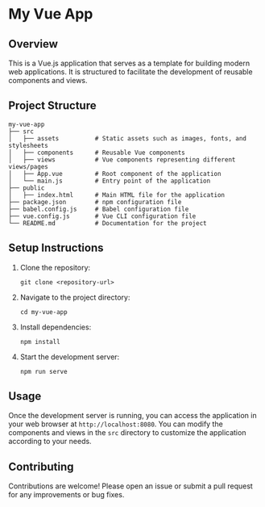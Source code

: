 # My Vue App

## Overview
This is a Vue.js application that serves as a template for building modern web applications. It is structured to facilitate the development of reusable components and views.

## Project Structure
```
my-vue-app
├── src
│   ├── assets          # Static assets such as images, fonts, and stylesheets
│   ├── components      # Reusable Vue components
│   ├── views           # Vue components representing different views/pages
│   ├── App.vue         # Root component of the application
│   └── main.js         # Entry point of the application
├── public
│   ├── index.html      # Main HTML file for the application
├── package.json        # npm configuration file
├── babel.config.js     # Babel configuration file
├── vue.config.js       # Vue CLI configuration file
└── README.md           # Documentation for the project
```

## Setup Instructions
1. Clone the repository:
   ```
   git clone <repository-url>
   ```
2. Navigate to the project directory:
   ```
   cd my-vue-app
   ```
3. Install dependencies:
   ```
   npm install
   ```
4. Start the development server:
   ```
   npm run serve
   ```

## Usage
Once the development server is running, you can access the application in your web browser at `http://localhost:8080`. You can modify the components and views in the `src` directory to customize the application according to your needs.

## Contributing
Contributions are welcome! Please open an issue or submit a pull request for any improvements or bug fixes.